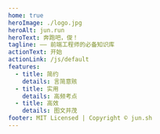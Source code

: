 ```yaml
---
home: true
heroImage: ./logo.jpg
heroAlt: jun.run
heroText: 奔跑吧，俊！
tagline: —— 前端工程师的必备知识库
actionText: 开始
actionLink: /js/default
features:
  - title: 简约
    details: 言简意赅
  - title: 实用
    details: 高频考点
  - title: 高效
    details: 图文并茂
footer: MIT Licensed | Copyright © jun.sh
---
```


